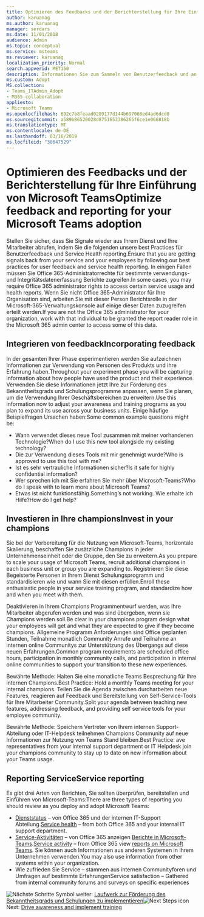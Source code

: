 ```yaml
---
title: Optimieren des Feedbacks und der Berichterstellung für Ihre Einführung von Microsoft Teams
author: karuanag
ms.author: karuanag
manager: serdars
ms.date: 11/01/2018
audience: Admin
ms.topic: conceptual
ms.service: msteams
ms.reviewer: karuanag
localization_priority: Normal
search.appverid: MET150
description: Informationen Sie zum Sammeln von Benutzerfeedback und an Ihre Teams Annahme reporting Dienststatus verwenden.
ms.custom: Adopt
MS.collection:
- Teams_ITAdmin_Adopt
- M365-collaboration
appliesto:
- Microsoft Teams
ms.openlocfilehash: 692c7b8feaad0289177d144b697068ed4ad6dcd0
ms.sourcegitcommit: a589b86520028d8751653386265f6ce1e066818b
ms.translationtype: MT
ms.contentlocale: de-DE
ms.lasthandoff: 03/16/2019
ms.locfileid: "30647529"
---
```

# <a name="optimize-feedback-and-reporting-for-your-microsoft-teams-adoption"></a><span data-ttu-id="03a4a-103">Optimieren des Feedbacks und der Berichterstellung für Ihre Einführung von Microsoft Teams</span><span class="sxs-lookup"><span data-stu-id="03a4a-103">Optimize feedback and reporting for your Microsoft Teams adoption</span></span>

<span data-ttu-id="03a4a-104">Stellen Sie sicher, dass Sie Signale wieder aus Ihrem Dienst und Ihre Mitarbeiter abrufen, indem Sie die folgenden unsere best Practices für Benutzerfeedback und Service Health reporting.</span><span class="sxs-lookup"><span data-stu-id="03a4a-104">Ensure that you are getting signals back from your service and your employees by following our best practices for user feedback and service health reporting.</span></span>  <span data-ttu-id="03a4a-105">In einigen Fällen müssen Sie Office 365-Administratorrechte für bestimmte verwendungs- und Integritätsdatenerfassung Berichte zugreifen.</span><span class="sxs-lookup"><span data-stu-id="03a4a-105">In some cases, you may require Office 365 administrator rights to access certain service usage and health reports.</span></span> <span data-ttu-id="03a4a-106">Wenn Sie nicht Office 365-Administrator für Ihre Organisation sind, arbeiten Sie mit dieser Person Berichtsrolle in der Microsoft-365-Verwaltungskonsole auf einige dieser Daten zuzugreifen erteilt werden.</span><span class="sxs-lookup"><span data-stu-id="03a4a-106">If you are not the Office 365 administrator for your organization, work with that individual to be granted the report reader role in the Microsoft 365 admin center to access some of this data.</span></span> 

## <a name="incorporating-feedback"></a><span data-ttu-id="03a4a-107">Integrieren von feedback</span><span class="sxs-lookup"><span data-stu-id="03a4a-107">Incorporating feedback</span></span> 

<span data-ttu-id="03a4a-108">In der gesamten Ihrer Phase experimentieren werden Sie aufzeichnen Informationen zur Verwendung von Personen des Produkts und ihre Erfahrung haben.</span><span class="sxs-lookup"><span data-stu-id="03a4a-108">Throughout your experiment phase you will be capturing information about how people have used the product and their experience.</span></span> <span data-ttu-id="03a4a-109">Verwenden Sie diese Informationen jetzt Ihre zur Förderung des Bekanntheitsgrads und Schulungsprogramme anpassen, wenn Sie planen, um die Verwendung Ihrer Geschäftsbereichen zu erweitern.</span><span class="sxs-lookup"><span data-stu-id="03a4a-109">Use this information now to adjust your awareness and training programs as you plan to expand its use across your business units.</span></span> <span data-ttu-id="03a4a-110">Einige häufige Beispielfragen Ursachen haben:</span><span class="sxs-lookup"><span data-stu-id="03a4a-110">Some common example questions might be:</span></span>

- <span data-ttu-id="03a4a-111">Wann verwendet dieses neue Tool zusammen mit meiner vorhandenen Technologie?</span><span class="sxs-lookup"><span data-stu-id="03a4a-111">When do I use this new tool alongside my existing technology?</span></span>
- <span data-ttu-id="03a4a-112">Die zur Verwendung dieses Tools mit mir genehmigt wurde?</span><span class="sxs-lookup"><span data-stu-id="03a4a-112">Who is approved to use this tool with me?</span></span>
- <span data-ttu-id="03a4a-113">Ist es sehr vertrauliche Informationen sicher?</span><span class="sxs-lookup"><span data-stu-id="03a4a-113">Is it safe for highly confidential information?</span></span> 
- <span data-ttu-id="03a4a-114">Wer sprechen ich mit Sie erfahren Sie mehr über Microsoft-Teams?</span><span class="sxs-lookup"><span data-stu-id="03a4a-114">Who do I speak with to learn more about Microsoft Teams?</span></span>
- <span data-ttu-id="03a4a-115">Etwas ist nicht funktionsfähig.</span><span class="sxs-lookup"><span data-stu-id="03a4a-115">Something’s not working.</span></span> <span data-ttu-id="03a4a-116">Wie erhalte ich Hilfe?</span><span class="sxs-lookup"><span data-stu-id="03a4a-116">How do I get help?</span></span>

## <a name="invest-in-your-champions"></a><span data-ttu-id="03a4a-117">Investieren in Ihre champions</span><span class="sxs-lookup"><span data-stu-id="03a4a-117">Invest in your champions</span></span>

<span data-ttu-id="03a4a-118">Sie bei der Vorbereitung für die Nutzung von Microsoft-Teams, horizontale Skalierung, beschaffen Sie zusätzliche Champions in jeder Unternehmenseinheit oder die Gruppe, den Sie zu erweitern.</span><span class="sxs-lookup"><span data-stu-id="03a4a-118">As you prepare to scale your usage of Microsoft Teams, recruit additional champions in each business unit or group you are expanding to.</span></span> <span data-ttu-id="03a4a-119">Registrieren Sie diese Begeisterte Personen in Ihrem Dienst Schulungsprogramm und standardisieren wie und wann Sie mit diesen erfüllen.</span><span class="sxs-lookup"><span data-stu-id="03a4a-119">Enroll these enthusiastic people in your service training program, and standardize how and when you meet with them.</span></span>
 
<span data-ttu-id="03a4a-120">Deaktivieren in Ihrem Champions Programmentwurf werden, was Ihre Mitarbeiter abgerufen werden und was sind übergeben, wenn sie Champions werden soll.</span><span class="sxs-lookup"><span data-stu-id="03a4a-120">Be clear in your champions program design what your employees will get and what they are expected to give if they become champions.</span></span> <span data-ttu-id="03a4a-121">Allgemeine Programm Anforderungen sind Office geplanten Stunden, Teilnahme monatlich Community Anrufe und Teilnahme an internen online Communitys zur Unterstützung des Übergangs auf diese neuen Erfahrungen.</span><span class="sxs-lookup"><span data-stu-id="03a4a-121">Common program requirements are scheduled office hours, participation in monthly community calls, and participation in internal online communities to support your transition to these new experiences.</span></span>  

<span data-ttu-id="03a4a-122">Bewährte Methode: Halten Sie eine monatliche Teams Besprechung für Ihre internen Champions.</span><span class="sxs-lookup"><span data-stu-id="03a4a-122">Best Practice: Hold a monthly Teams meeting for your internal champions.</span></span> <span data-ttu-id="03a4a-123">Teilen Sie die Agenda zwischen durcharbeiten neue Features, reagieren auf Feedback und Bereitstellung von Self-Service-Tools für Ihre Mitarbeiter Community.</span><span class="sxs-lookup"><span data-stu-id="03a4a-123">Split your agenda between teaching new features, addressing feedback, and providing self service tools for your employee community.</span></span>

<span data-ttu-id="03a4a-124">Bewährte Methode: Speichern Vertreter von Ihrem internen Support-Abteilung oder IT-Helpdesk teilnehmen Champions Community auf neue Informationen zur Nutzung von Teams Stand bleiben.</span><span class="sxs-lookup"><span data-stu-id="03a4a-124">Best Practice: ave representatives from your internal support department or IT Helpdesk join your champions community to stay up to date on new information about your Teams usage.</span></span> 

## <a name="service-reporting"></a><span data-ttu-id="03a4a-125">Reporting Service</span><span class="sxs-lookup"><span data-stu-id="03a4a-125">Service reporting</span></span>

<span data-ttu-id="03a4a-126">Es gibt drei Arten von Berichten, Sie sollten überprüfen, bereitstellen und Einführen von Microsoft-Teams:</span><span class="sxs-lookup"><span data-stu-id="03a4a-126">There are three types of reporting you should review as you deploy and adopt Microsoft Teams:</span></span>

- <span data-ttu-id="03a4a-127">[Dienststatus](https://status.office365.com/) – von Office 365 und der internen IT-Support Abteilung.</span><span class="sxs-lookup"><span data-stu-id="03a4a-127">[Service health](https://status.office365.com/) – from both Office 365 and your internal IT support department.</span></span>
- <span data-ttu-id="03a4a-128">[Service-Aktivitäten](https://docs.microsoft.com/en-us/office365/admin/activity-reports/activity-reports?redirectSourcePath=%252fen-us%252farticle%252fActivity-Reports-in-the-Office-365-admin-center-0d6dfb17-8582-4172-a9a9-aed798150263&view=o365-worldwide) – von Office 365 anzeigen [Berichte in Microsoft-Teams](https://docs.microsoft.com/en-us/office365/admin/activity-reports/microsoft-teams-user-activity?redirectSourcePath=%252farticle%252fOffice-365-Reports-in-the-Admin-Center-Microsoft-Teams-user-activity-07f67fc4-c0a4-4d3f-ad20-f40c7f6db524&view=o365-worldwide).</span><span class="sxs-lookup"><span data-stu-id="03a4a-128">[Service activity](https://docs.microsoft.com/en-us/office365/admin/activity-reports/activity-reports?redirectSourcePath=%252fen-us%252farticle%252fActivity-Reports-in-the-Office-365-admin-center-0d6dfb17-8582-4172-a9a9-aed798150263&view=o365-worldwide) – from Office 365 view [reports on Microsoft Teams](https://docs.microsoft.com/en-us/office365/admin/activity-reports/microsoft-teams-user-activity?redirectSourcePath=%252farticle%252fOffice-365-Reports-in-the-Admin-Center-Microsoft-Teams-user-activity-07f67fc4-c0a4-4d3f-ad20-f40c7f6db524&view=o365-worldwide).</span></span> <span data-ttu-id="03a4a-129">Sie können auch Informationen aus anderen Systemen in Ihrem Unternehmen verwenden.</span><span class="sxs-lookup"><span data-stu-id="03a4a-129">You may also use information from other systems within your organization.</span></span>
- <span data-ttu-id="03a4a-130">Wie zufrieden Sie Service – stammen aus internen Communityforen und Umfragen auf bestimmte Erfahrungen</span><span class="sxs-lookup"><span data-stu-id="03a4a-130">Service satisfaction – Gathered from internal community forums and surveys on specific experiences</span></span>

<span data-ttu-id="03a4a-131">![Nächste Schritte Symbol](media/teams-adoption-next-icon.png) weiter: [Laufwerk zur Förderung des Bekanntheitsgrads und Schulungen zu implementieren](teams-adoption-drive-awareness.md)</span><span class="sxs-lookup"><span data-stu-id="03a4a-131">![Next Steps icon](media/teams-adoption-next-icon.png) Next: [Drive awareness and implement training](teams-adoption-drive-awareness.md)</span></span>